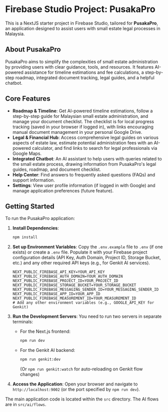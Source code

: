 # Firebase Studio Project: PusakaPro

This is a NextJS starter project in Firebase Studio, tailored for **PusakaPro**, an application designed to assist users with small estate legal processes in Malaysia.

## About PusakaPro

PusakaPro aims to simplify the complexities of small estate administration by providing users with clear guidance, tools, and resources. It features AI-powered assistance for timeline estimations and fee calculations, a step-by-step roadmap, integrated document tracking, legal guides, and a helpful chatbot.

## Core Features

- **Roadmap & Timeline**: Get AI-powered timeline estimations, follow a step-by-step guide for Malaysian small estate administration, and manage your document checklist. The checklist is for local progress tracking (saved in your browser if logged in), with links encouraging manual document management in your personal Google Drive.
- **Legal & Financial Hub**: Access comprehensive legal guides on various aspects of estate law, estimate potential administration fees with an AI-powered calculator, and find links to search for legal professionals via Google Maps.
- **Integrated Chatbot**: An AI assistant to help users with queries related to the small estate process, drawing information from PusakaPro's legal guides, roadmap, and document checklist.
- **Help Center**: Find answers to frequently asked questions (FAQs) and support information.
- **Settings**: View user profile information (if logged in with Google) and manage application preferences (future feature).

## Getting Started

To run the PusakaPro application:

1.  **Install Dependencies**:
    ```bash
    npm install
    ```
2.  **Set up Environment Variables**:
    Copy the `.env.example` file to `.env` (if one exists) or create a `.env` file. Populate it with your Firebase project configuration details (API Key, Auth Domain, Project ID, Storage Bucket, etc.) and any other required API keys (e.g., for Genkit AI services).
    ```
    NEXT_PUBLIC_FIREBASE_API_KEY=YOUR_API_KEY
    NEXT_PUBLIC_FIREBASE_AUTH_DOMAIN=YOUR_AUTH_DOMAIN
    NEXT_PUBLIC_FIREBASE_PROJECT_ID=YOUR_PROJECT_ID
    NEXT_PUBLIC_FIREBASE_STORAGE_BUCKET=YOUR_STORAGE_BUCKET
    NEXT_PUBLIC_FIREBASE_MESSAGING_SENDER_ID=YOUR_MESSAGING_SENDER_ID
    NEXT_PUBLIC_FIREBASE_APP_ID=YOUR_APP_ID
    NEXT_PUBLIC_FIREBASE_MEASUREMENT_ID=YOUR_MEASUREMENT_ID
    # Add any other environment variables (e.g., GOOGLE_API_KEY for Genkit)
    ```
3.  **Run the Development Servers**:
    You need to run two servers in separate terminals:
    *   For the Next.js frontend:
        ```bash
        npm run dev
        ```
    *   For the Genkit AI backend:
        ```bash
        npm run genkit:dev
        ```
        (Or `npm run genkit:watch` for auto-reloading on Genkit flow changes)

4.  **Access the Application**:
    Open your browser and navigate to `http://localhost:9002` (or the port specified by `npm run dev`).

The main application code is located within the `src` directory. The AI flows are in `src/ai/flows`.
